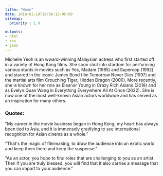```yaml
---
title: "Home"
date: 2018-02-10T18:56:13-05:00
sitemap:
  priority : 1.0

outputs:
- html
- rss
- json
---
```

Michelle Yeoh is an wward-winning Malaysian actress who first started off in a variety of Hong Kong films. She soon shot into stardom for performing various stunts in movies such as Yes, Madam (1985) and Supercop (1992) and starred in the iconic James Bond film Tomorrow Never Dies (1997) and the martial arts film Crouching Tiger, Hidden Dragon (2000). More recently, she is known for her role as Eleanor Young in Crazy Rich Asians (2018) and as Evelyn Quan Wang in Everything Everywhere All At Once (2022). She is now one of the most well-known Asian actors worldwide and has served as an inspiration for many others.

### Quotes:
"My career in the movie business began in Hong Kong, my heart has always been tied to Asia, and it is immensely gratifying to see international recognition for Asian cinema as a whole."

"That's the magic of filmmaking, to draw the audience into an exotic world and keep them there and keep the suspense."

"As an actor, you hope to find roles that are challenging to you as an artist. Then if you are truly blessed, you will find that it also carries a message that you can impart to your audience."